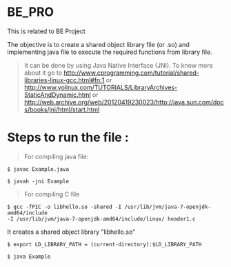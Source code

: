 # BE_PRO
This is related to BE Project

The objective is to create a shared object library file (or .so) and implementing java file to execute the required functions
from library file.

> It can be done by using Java Native Interface (JNI).
To know more about it go to http://www.cprogramming.com/tutorial/shared-libraries-linux-gcc.html#fn:1 or 
http://www.yolinux.com/TUTORIALS/LibraryArchives-StaticAndDynamic.html or 
http://web.archive.org/web/20120419230023/http://java.sun.com/docs/books/jni/html/start.html

# Steps to run the file :
> For compiling java file:
```
$ javac Example.java
```
```
$ javah -jni Example
```

> For compiling C file
```
$ gcc -fPIC -o libhello.so -shared -I /usr/lib/jvm/java-7-openjdk-amd64/include 
-I /usr/lib/jvm/java-7-openjdk-amd64/include/linux/ header1.c
```
It creates a shared object library "libhello.so"

>
```
$ export LD_LIBRARY_PATH = (current-directory):$LD_LIBRARY_PATH
```
>
```
$ java Example
```
